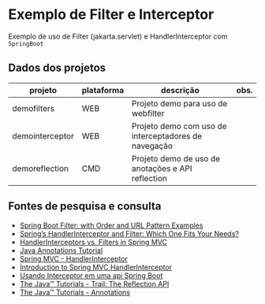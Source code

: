 # Exemplo de Filter e Interceptor
Exemplo de uso de Filter (jakarta.servlet) e HandlerInterceptor com `SpringBoot`

## Dados dos projetos

|projeto|plataforma|descrição|obs.|
|----|----|----|----|
|demofilters|WEB|Projeto demo para uso de webfilter||
|demointerceptor|WEB|Projeto demo com uso de interceptadores de navegação||
|demoreflection|CMD|Projeto demo de uso de anotações e API reflection||

## Fontes de pesquisa e consulta
* [Spring Boot Filter: with Order and URL Pattern Examples](https://howtodoinjava.com/spring-boot/spring-filter-examples/)
* [Spring’s HandlerInterceptor and Filter: Which One Fits Your Needs?](https://javalaunchpad.com/understanding-the-difference-between-handler-interceptors-and-filters-in-spring-mvc/)
* [HandlerInterceptors vs. Filters in Spring MVC](https://www.baeldung.com/spring-mvc-handlerinterceptor-vs-filter)
* [Java Annotations Tutorial](https://enos.itcollege.ee/~jpoial/allalaadimised/reading/Java-Annotations-Tutorial.pdf)
* [Spring MVC - HandlerInterceptor](https://www.geeksforgeeks.org/spring-mvc-handlerinterceptor/)
* [Introduction to Spring MVC HandlerInterceptor](https://www.baeldung.com/spring-mvc-handlerinterceptor)
* [Usando Interceptor em uma api Spring Boot](https://mmarcosab.medium.com/usando-interceptor-em-uma-api-spring-boot-43585731d2b)
* [The Java™ Tutorials - Trail: The Reflection API](https://docs.oracle.com/javase/tutorial/reflect/index.html)
* [The Java™ Tutorials - Annotations](https://docs.oracle.com/javase/tutorial/java/annotations/index.html)
